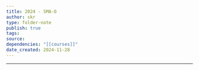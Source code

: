 ```yaml
---
title: 2024 - SMA-O
author: skr
type: folder-note
publish: true
tags: 
source: 
dependencies: "[[courses]]"
date_created: 2024-11-28
---
```

---